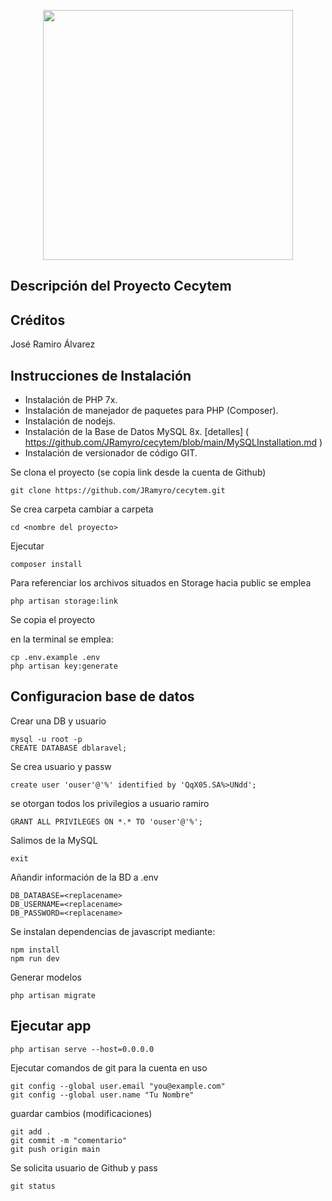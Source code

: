 <p align="center"><a href="https://laravel.com" target="_blank"><img src="https://m.eltiempo.com/uploads/2019/12/07/5dec47012d257.jpeg" width="400"></a></p>



## Descripción del Proyecto Cecytem



## Créditos

José Ramiro Álvarez


## Instrucciones de Instalación

* Instalación de PHP 7x.
* Instalación de manejador de paquetes para PHP (Composer).
* Instalación de nodejs.
* Instalación de la Base de Datos MySQL 8x.  [detalles] ( https://github.com/JRamyro/cecytem/blob/main/MySQLInstallation.md )
* Instalación de versionador de código GIT.

Se clona el proyecto (se copia link desde la cuenta de Github)

    git clone https://github.com/JRamyro/cecytem.git
   
Se crea carpeta <nombre del Proyecto>
cambiar a carpeta <nombre del proyecto>

    cd <nombre del proyecto>

Ejecutar

    composer install

Para referenciar los archivos situados en Storage hacia public se emplea

    php artisan storage:link

Se copia el proyecto <nombre>

en la terminal se emplea:

    cp .env.example .env
    php artisan key:generate
    
## Configuracion base de datos

Crear una DB y usuario

    mysql -u root -p
    CREATE DATABASE dblaravel; 

Se crea usuario y passw

    create user 'ouser'@'%' identified by 'QqX05.SA%>UNdd';

se otorgan todos los privilegios a usuario ramiro

    GRANT ALL PRIVILEGES ON *.* TO 'ouser'@'%';

Salimos de  la MySQL

    exit


Añandir información de la BD a .env

    DB_DATABASE=<replacename>
    DB_USERNAME=<replacename>
    DB_PASSWORD=<replacename>

Se instalan dependencias de javascript mediante:

    npm install
    npm run dev
    
Generar  modelos

    php artisan migrate

## Ejecutar app

    php artisan serve --host=0.0.0.0
    
Ejecutar comandos de git  para la cuenta en uso
    
    git config --global user.email "you@example.com"
    git config --global user.name "Tu Nombre"

guardar cambios (modificaciones)

    git add .
    git commit -m "comentario"
    git push origin main
    
Se solicita usuario de Github y pass
    
    git status
